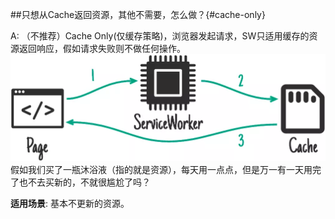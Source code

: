 ##只想从Cache返回资源，其他不需要，怎么做？{#cache-only}

A: （不推荐）Cache Only(仅缓存策略)，浏览器发起请求，SW只适用缓存的资源返回响应，假如请求失败则不做任何操作。
![Image](../../resource/img/CacheOnly.png)
假如我们买了一瓶沐浴液（指的就是资源），每天用一点点，但是万一有一天用完了也不去买新的，不就很尴尬了吗？

**适用场景**: 基本不更新的资源。